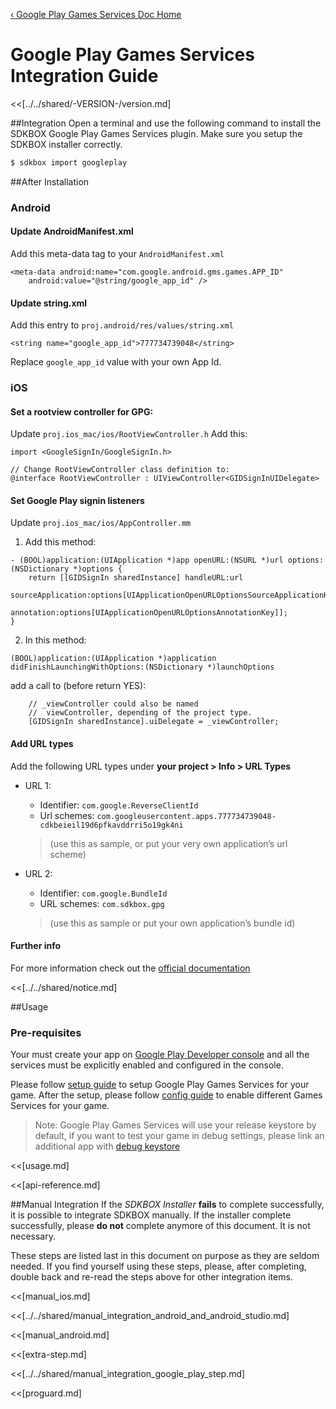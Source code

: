 [&#8249; Google Play Games Services Doc Home](./)

<h1>Google Play Games Services Integration Guide</h1>
<<[../../shared/-VERSION-/version.md]

##Integration
Open a terminal and use the following command to install the SDKBOX Google Play Games Services plugin. Make sure you setup the SDKBOX installer correctly.
```bash
$ sdkbox import googleplay 
```

##After Installation

### Android

#### Update AndroidManifest.xml

Add this meta-data tag to your `AndroidManifest.xml`

```
<meta-data android:name="com.google.android.gms.games.APP_ID" 
    android:value="@string/google_app_id" />
```

#### Update string.xml

Add this entry to `proj.android/res/values/string.xml`

```
<string name="google_app_id">777734739048</string>
```

Replace `google_app_id` value with your own App Id.

### iOS

#### Set a rootview controller for GPG:

Update `proj.ios_mac/ios/RootViewController.h`
Add this:

```
import <GoogleSignIn/GoogleSignIn.h>

// Change RootViewController class definition to:
@interface RootViewController : UIViewController<GIDSignInUIDelegate> 
```

#### Set Google Play signin listeners

Update `proj.ios_mac/ios/AppController.mm`

1. Add this method:

```
- (BOOL)application:(UIApplication *)app openURL:(NSURL *)url options:(NSDictionary *)options {
    return [[GIDSignIn sharedInstance] handleURL:url
                               sourceApplication:options[UIApplicationOpenURLOptionsSourceApplicationKey]
                                      annotation:options[UIApplicationOpenURLOptionsAnnotationKey]];
}
```

2. In this method: 
```
(BOOL)application:(UIApplication *)application didFinishLaunchingWithOptions:(NSDictionary *)launchOptions
```

add a call to (before return YES):

```
    // _viewController could also be named 
    //  viewController, depending of the project type.
    [GIDSignIn sharedInstance].uiDelegate = _viewController;
```

#### Add URL types

Add the following URL types under **your project > Info > URL Types**

+ URL 1:

    + Identifier: `com.google.ReverseClientId`
    + Url schemes: `com.googleusercontent.apps.777734739048-cdkbeieil19d6pfkavddrri5o19gk4ni`
    > (use this as sample, or put your very own application’s url scheme) 

+ URL 2:

    + Identifier: `com.google.BundleId`
    + URL schemes: `com.sdkbox.gpg`
    > (use this as sample or put your own application’s bundle id)
    
#### Further info

For more information check out the [official documentation](https://developers.google.com/games/services/cpp/gettingStartedIOS)

<<[../../shared/notice.md]

##Usage

### Pre-requisites

Your must create your app on [Google Play Developer console](https://play.google.com/apps/publish) and all the services must be explicitly enabled and configured in the console.

Please follow [setup guide](https://developers.google.com/games/services/console/enabling) to setup Google Play Games Services for your game. After the setup, please follow [config guide](https://developers.google.com/games/services/console/configuring) to enable different Games Services for your game.

> Note: Google Play Games Services will use your release keystore by default, if you want to test your game in debug settings, please link an additional app with [debug keystore](http://stackoverflow.com/questions/17612928/should-i-use-debug-keystore-with-google-play-game-services-during-development)

<<[usage.md]

<<[api-reference.md]

##Manual Integration
If the *SDKBOX Installer* __fails__ to complete successfully, it is possible to integrate SDKBOX manually. If the installer complete successfully, please __do not__ complete anymore of this document. It is not necessary.

These steps are listed last in this document on purpose as they are seldom needed. If you find yourself using these steps, please, after completing, double back and re-read the steps above for other integration items.


<<[manual_ios.md]

<<[../../shared/manual_integration_android_and_android_studio.md]

<<[manual_android.md]

<<[extra-step.md]

<<[../../shared/manual_integration_google_play_step.md]

<<[proguard.md]



